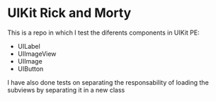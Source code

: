 # UIKit Rick and Morty

This is a repo in which I test the diferents components in UIKit PE:

* UILabel
* UIImageView
* UIImage
* UIButton

I have also done tests on separating the responsability of loading the subviews by separating it in a new class
